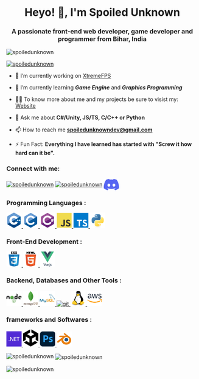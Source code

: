 <h1 align="center">Heyo! 👋, I'm Spoiled Unknown</h1>
<h3 align="center">A passionate front-end web developer, game developer and programmer from Bihar, India</h3>

<p align="left"> <img src="https://komarev.com/ghpvc/?username=spoiledunknown&label=Profile%20views&color=0e75b6&style=flat" alt="spoiledunknown" /> </p>

<p align="left"> <a href="https://github.com/ryo-ma/github-profile-trophy"><img src="https://github-profile-trophy.vercel.app/?username=spoiledunknown" alt="spoiledunknown" /></a> </p>

- 🔭 I’m currently working on [XtremeFPS](https://assetstore.unity.com/packages/tools/game-toolkits/xtremefps-first-person-controller-282203)

- 🌱 I’m currently learning **_Game Engine_** and **_Graphics Programming_**

- 👨‍💻 To know more about me and my projects be sure to visist my: [Website](https://spoiledunknown.github.io/)

- 💬 Ask me about **C#/Unity, JS/TS, C/C++ or Python**

- 📫 How to reach me **spoiledunknowndev@gmail.com**

- ⚡ Fun Fact: **Everything I have learned has started with "Screw it how hard can it be".**

<h3 align="left">Connect with me:</h3>
<p align="left">
<a href="https://instagram.com/spoiledunknown" target="blank"><img align="center" src="https://raw.githubusercontent.com/rahuldkjain/github-profile-readme-generator/master/src/images/icons/Social/instagram.svg" alt="spoiledunknown" height="30" width="40" /></a>
<a href="https://www.youtube.com/c/spoiledunknown" target="blank"><img align="center" src="https://raw.githubusercontent.com/rahuldkjain/github-profile-readme-generator/master/src/images/icons/Social/youtube.svg" alt="spoiledunknown" height="30" width="40" /></a>
<a href="https://discord.gg/YykdmCjzmQ" target="blank"><img align="center" src="./public/discord.webp" alt="YykdmCjzmQ" height="30" width="40" /></a>
</p>

<h3 align="left">Programming Languages :</h3>
<p align="left">
   <a href="https://www.w3schools.com/cpp/" target="_blank" rel="noreferrer"> <img src="https://raw.githubusercontent.com/devicons/devicon/master/icons/cplusplus/cplusplus-original.svg" alt="cplusplus" width="40" height="40"/> </a>
  <a href="https://www.cprogramming.com/" target="_blank" rel="noreferrer"> <img src="https://raw.githubusercontent.com/devicons/devicon/master/icons/c/c-original.svg" alt="c" width="40" height="40"/> </a>
    <a href="https://www.w3schools.com/cs/" target="_blank" rel="noreferrer"> <img src="https://raw.githubusercontent.com/devicons/devicon/master/icons/csharp/csharp-original.svg" alt="csharp" width="40" height="40"/> </a> 
    <a href="https://developer.mozilla.org/en-US/docs/Web/JavaScript" target="_blank" rel="noreferrer"> <img src="https://raw.githubusercontent.com/devicons/devicon/master/icons/javascript/javascript-original.svg" alt="javascript" width="40" height="40"/> </a> 
    <a href="https://www.typescriptlang.org/" target="_blank" rel="noreferrer"> <img src="https://raw.githubusercontent.com/devicons/devicon/master/icons/typescript/typescript-original.svg" alt="typescript" width="40" height="40"/> </a> 
    <a href="https://www.python.org" target="_blank" rel="noreferrer"> <img src="https://raw.githubusercontent.com/devicons/devicon/master/icons/python/python-original.svg" alt="python" width="40" height="40"/> </a> 
</p>

<h3 align="left">Front-End Development :</h3>
<p align="left">
    <a href="https://www.w3schools.com/css/" target="_blank" rel="noreferrer"> <img src="https://raw.githubusercontent.com/devicons/devicon/master/icons/css3/css3-original-wordmark.svg" alt="css3" width="40" height="40"/> </a>
     <a href="https://www.w3.org/html/" target="_blank" rel="noreferrer"> <img src="https://raw.githubusercontent.com/devicons/devicon/master/icons/html5/html5-original-wordmark.svg" alt="html5" width="40" height="40"/> </a> 
     <a href="https://vuejs.org/" target="_blank" rel="noreferrer"> <img src="https://raw.githubusercontent.com/devicons/devicon/master/icons/vuejs/vuejs-original-wordmark.svg" alt="vuejs" width="40" height="40"/> </a> 
</p>

<h3 align="left">Backend, Databases and Other Tools :</h3>
<p align="left">
    <a href="https://nodejs.org" target="_blank" rel="noreferrer"> <img src="https://raw.githubusercontent.com/devicons/devicon/master/icons/nodejs/nodejs-original-wordmark.svg" alt="nodejs" width="40" height="40"/> </a> 
    <a href="https://www.mongodb.com/" target="_blank" rel="noreferrer"> <img src="https://raw.githubusercontent.com/devicons/devicon/master/icons/mongodb/mongodb-original-wordmark.svg" alt="mongodb" width="40" height="40"/> </a> 
      <a href="https://www.mysql.com/" target="_blank" rel="noreferrer"> <img src="https://raw.githubusercontent.com/devicons/devicon/master/icons/mysql/mysql-original-wordmark.svg" alt="mysql" width="40" height="40"/> </a> 
           <a href="https://git-scm.com/" target="_blank" rel="noreferrer"> <img src="https://www.vectorlogo.zone/logos/git-scm/git-scm-icon.svg" alt="git" width="40" height="40"/> </a> 
    <a href="https://www.linux.org/" target="_blank" rel="noreferrer"> <img src="https://raw.githubusercontent.com/devicons/devicon/master/icons/linux/linux-original.svg" alt="linux" width="40" height="40"/> </a> 
    <a href="https://aws.amazon.com" target="_blank" rel="noreferrer"> <img src="https://raw.githubusercontent.com/devicons/devicon/master/icons/amazonwebservices/amazonwebservices-original-wordmark.svg" alt="aws" width="40" height="40"/> </a>
</p>

<h3 align="left">frameworks and Softwares :</h3>
<p align="left">
     <a href="https://dotnet.microsoft.com/" target="_blank" rel="noreferrer"> <img src="./public/dotnet.webp" alt="dotnet" width="40" height="40"/> </a> 
    <a href="https://unity.com/" target="_blank" rel="noreferrer"><img src="./public/unity.webp" alt="unity" width="40" height="45"/>  </a>
    <a href="https://www.photoshop.com/en" target="_blank" rel="noreferrer"> <img src="./public/photoshop.png" alt="photoshop" width="40" height="40"/> </a> 
 <a href="https://www.blender.org/" target="_blank" rel="noreferrer"> <img src="./public/blender.png" alt="blender" width="40" height="40"/> </a>
</p>

<p><img align="left" src="https://github-readme-stats.vercel.app/api/top-langs?username=spoiledunknown&show_icons=true&locale=en&layout=compact" alt="spoiledunknown" /></p>

<p>&nbsp;<img align="center" src="https://github-readme-stats.vercel.app/api?username=spoiledunknown&show_icons=true&locale=en" alt="spoiledunknown" /></p>

<p><img align="center" src="https://github-readme-streak-stats.herokuapp.com/?user=spoiledunknown&" alt="spoiledunknown" /></p>
